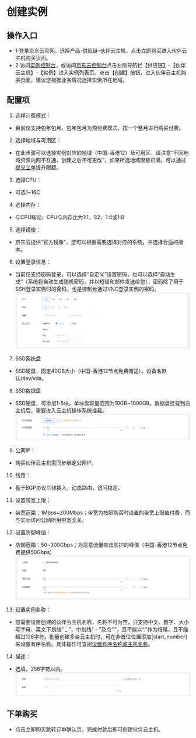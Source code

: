 # 创建实例
## 操作入口
- 1·登录京东云官网。选择产品-供应链-伙伴云主机，点击立即购买进入伙伴云主机购买页面。
- 2.访问[实例控制台](https://cnsx-console.jdcloud.com/compute/vm/list)，或访问[京东云控制台](https://console.jdcloud.com)点击左侧导航栏【供应链】-【伙伴云主机】-【实例】进入实例列表页。点击【创建】按钮，进入伙伴云主机购买页面。建议您根据业务情况选择实例所在地域。
## 配置项
1. 选择计费模式：
 * 目前仅支持包年包月，包年包月为预付费模式，按一个整月进行购买付费。
2. 选择地域与可用区：
 * 在此步骤可以选择实例对应的地域（中国-香港12）及可用区，请注意“不同地域资源内网不互通，创建之后不可更改”，如果所选地域限额已满，可以通过[提交工单](https://ticket.jdcloud.com/myorder/submit)提升限额。
3. 选择CPU：
 * 可选1~16C
4. 选择内存：
 * 与CPU联动，CPU与内存比为1:1、1:2、1:4或1:8
5. 选择镜像：
 * 京东云提供“官方镜像”，您可以根据需要选择对应的系统，并选择合适的版本。
6. 设置登录信息：
 * 当前仅支持密码登录，可以选择“自定义”设置密码，也可以选择“自动生成”（系统将自动生成随机密码，并以短信和邮件发送给您），密码除了用于SSH登录实例时的密码，也是控制台通过VNC登录实例的密码。 
![sdsd](../../../../image/vmx/cpuMem.png)
7. SSD系统盘
  - SSD硬盘，固定40GB大小（中国-香港12节点免费赠送）。设备名默认/dev/vda。         
8. SSD数据盘
  - SSD硬盘，可添加1-5块，单块盘容量范围为10GB~1000GB。数据盘挂载到云主机后，需要进入云主机操作系统挂载。 
![sdsd](../../../../image/vmx/SSD.png)  

9. 公网IP：
 * 购买伙伴云主机需同步绑定公网IP。
10. 线路：
 * 基于BGP协议三线接入，动态路由，访问稳定。               
11. 设置带宽上限： 
 * 带宽范围：1Mbps~200Mbps；带宽为按照购买时设置的带宽上限值付费，而与实际访问公网所用带宽无关。
12. 设置防御峰值：
 * 防御范围：50~300Gbps；为恶意流量攻击防护的峰值（中国-香港12节点免费提供50Gbps）
![sdsd](../../../../image/vmx/IP.png)  

13. 设置实例名称：
  * 您需要设置创建的伙伴云主机名称，名称不可为空，只支持中文、数字、大小写字母、英文下划线“ _ ”、中划线“ - ”及点“.”，且不能以“.”作为结尾，且不能超过128字符。批量创建多台云主机时，可在非首位位置添加[start_number]来设置有序名称。具体操作可查阅[设置有序名称或主机名称](https://docs.jdcloud.com/cn/virtual-machines/set-ordered-name)。
14. 描述：
  * 选填，256字符以内。
![sdsd](../../../../image/vmx/name.png)  

## 下单购买
  - 点击立即购买跳转订单确认页，完成付款后即可创建伙伴云主机。




